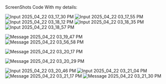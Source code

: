 ScreenShots
 Code With my details: 

 
![Input 2025_04_22 03_17_30 PM](https://github.com/user-attachments/assets/f9e09228-712e-49ad-bfb4-2624df55e229)
![Input 2025_04_22 03_17_55 PM](https://github.com/user-attachments/assets/b0bf0cdf-7079-42c4-8c3b-eb077fee1ff8)
![Input 2025_04_22 03_18_12 PM](https://github.com/user-attachments/assets/0e125d85-2298-48cf-acd5-3554503db809)
![Input 2025_04_22 03_18_35 PM](https://github.com/user-attachments/assets/444aa226-c203-4e3f-a564-d447a2987e44)
![Input 2025_04_22 03_18_57 PM](https://github.com/user-attachments/assets/e4397206-49e4-4ffd-94df-d6e7c8ff7ba0)


![Message 2025_04_22 03_19_47 PM](https://github.com/user-attachments/assets/d4945a85-740f-41eb-9356-999be330e7af)
![Message 2025_04_22 03_56_58 PM](https://github.com/user-attachments/assets/c2ab01e1-a10c-4716-a73a-d800574a09b8)

![Message 2025_04_22 03_20_17 PM](https://github.com/user-attachments/assets/a23a50ce-1c5d-4509-9d15-7bcfb9ae67f3)

![Message 2025_04_22 03_20_29 PM](https://github.com/user-attachments/assets/17bcd7ce-e3fc-4c0a-9884-f51ad173bce9)








![Input 2025_04_22 03_20_46 PM](https://github.com/user-attachments/assets/7c6b32e1-015a-43e6-9c34-a3a5159da2c7)
![Input 2025_04_22 03_21_04 PM](https://github.com/user-attachments/assets/863a27f1-67f2-4328-a59b-1d423df799a3)
![Message 2025_04_22 03_21_17 PM](https://github.com/user-attachments/assets/e195078e-89ba-43e5-ab7f-111a1707bcae)
![Message 2025_04_22 03_21_30 PM](https://github.com/user-attachments/assets/ac38d034-686a-4f7c-b49c-133ff6ea9f78)
